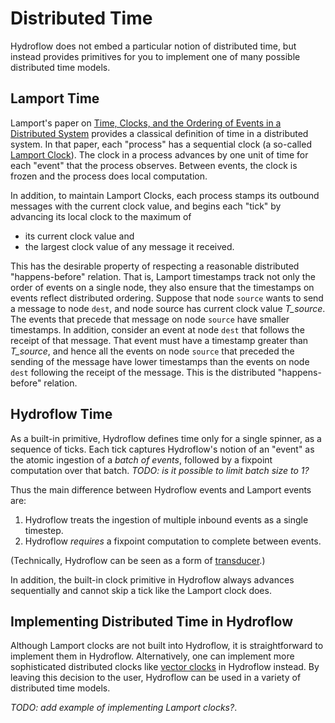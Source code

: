# Distributed Time
Hydroflow does not embed a particular notion of distributed time, but instead provides primitives for 
you to implement one of many possible distributed time models.

## Lamport Time
Lamport's paper on [Time, Clocks, and the Ordering of Events in a Distributed System](https://lamport.azurewebsites.net/pubs/time-clocks.pdf) provides a classical definition of time in a distributed system. In that paper, each "process" has a sequential clock (a so-called [Lamport Clock](https://en.wikipedia.org/wiki/Lamport_timestamp)). The clock in a process advances by one unit of time for each "event" that the process observes. Between events, the clock is frozen and the process does local computation.

In addition, to maintain Lamport Clocks, each process stamps its outbound messages with the current clock value, and begins each "tick" by advancing its local clock to the maximum of 

- its current clock value and 
- the largest clock value of any message it received. 

This has the desirable property of respecting a reasonable distributed "happens-before" relation. 
That is, Lamport timestamps track not only the order of events on a single node, they also ensure that the timestamps on events reflect distributed ordering. Suppose that node `source` wants to send a message to node `dest`, and node source has current clock value *T_source*. The events that precede that message on node `source` have smaller timestamps. In addition, consider an event at node `dest` that follows the receipt of that message. That event must have a timestamp greater than *T_source*, and hence all the events on node `source` that preceded the sending of the message have lower timestamps than the events on node `dest` following the receipt of the message. This is the distributed "happens-before" relation.

## Hydroflow Time
As a built-in primitive, Hydroflow defines time only for a single spinner, as a sequence of ticks. Each tick captures Hydroflow's notion of an "event" as the atomic ingestion of a *batch of events*, followed by a fixpoint computation over that batch. *TODO: is it possible to limit batch size to 1?* 

Thus the main difference between Hydroflow events and Lamport events are:

1. Hydroflow treats the ingestion of multiple inbound events as a single timestep.
2. Hydroflow *requires* a fixpoint computation to complete between events.

(Technically, Hydroflow can be seen as a form of [transducer](https://en.wikipedia.org/wiki/Finite-state_transducer).)

In addition, the built-in clock primitive in Hydroflow always advances sequentially and cannot skip a tick like the Lamport clock does.

## Implementing Distributed Time in Hydroflow

Although Lamport clocks are not built into Hydroflow, it is straightforward to implement them in Hydroflow. Alternatively, one can implement more sophisticated distributed clocks like [vector clocks](https://en.wikipedia.org/wiki/Vector_clock) in Hydroflow instead. By leaving this decision to the user, Hydroflow can be used in a variety of distributed time models.

*TODO: add example of implementing Lamport clocks?*.